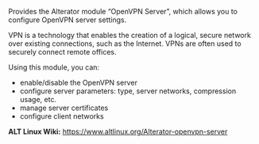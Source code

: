 Provides the Alterator module “OpenVPN Server”, which allows you to configure OpenVPN server settings.

VPN is a technology that enables the creation of a logical,
secure network over existing connections, such as the Internet. VPNs are often used to securely connect remote offices.

Using this module, you can:

* enable/disable the OpenVPN server
* configure server parameters: type, server networks, compression usage, etc.
* manage server certificates
* configure client networks

**ALT Linux Wiki:** <https://www.altlinux.org/Alterator-openvpn-server>
